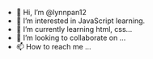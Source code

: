- 👋 Hi, I’m @lynnpan12
- 👀 I’m interested in JavaScript learning.
- 🌱 I’m currently learning html, css...
- 💞️ I’m looking to collaborate on ...
- 📫 How to reach me ...

<!---
lynnpan12/lynnpan12 is a ✨ special ✨ repository because its `README.md` (this file) appears on your GitHub profile.
You can click the Preview link to take a look at your changes.
--->
